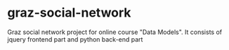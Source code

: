 # graz-social-network
Graz social network project for online course "Data Models".
It consists of jquery frontend part and  python back-end part
